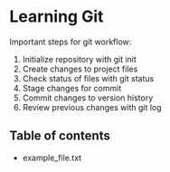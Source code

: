 # Learning Git

Important steps for git workflow:

1. Initialize repository with git init
2. Create changes to project files
3. Check status of files with git status
4. Stage changes for commit
5. Commit changes to version history
6. Review previous changes with git log

## Table of contents

- example_file.txt
